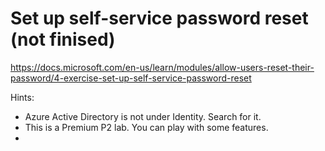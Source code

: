 # Set up self-service password reset (not finised)

https://docs.microsoft.com/en-us/learn/modules/allow-users-reset-their-password/4-exercise-set-up-self-service-password-reset

Hints: 
- Azure Active Directory is not under Identity. Search for it.
- This is a Premium P2 lab. You can play with some features.
- 
